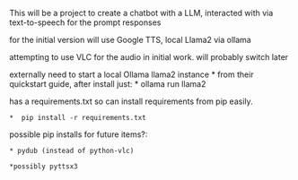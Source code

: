 This will be a project to create a chatbot with a LLM, interacted with via text-to-speech for the prompt responses

for the initial version will use Google TTS, local Llama2 via ollama

attempting to use VLC for the audio in initial work. will probably switch later


externally need to start a local Ollama llama2 instance
    * from their quickstart guide, after install just:
    * ollama run llama2 

has a requirements.txt so can install requirements from pip easily.

    *  pip install -r requirements.txt

possible pip installs for future items?:
    
    * pydub (instead of python-vlc)
    
    *possibly pyttsx3

